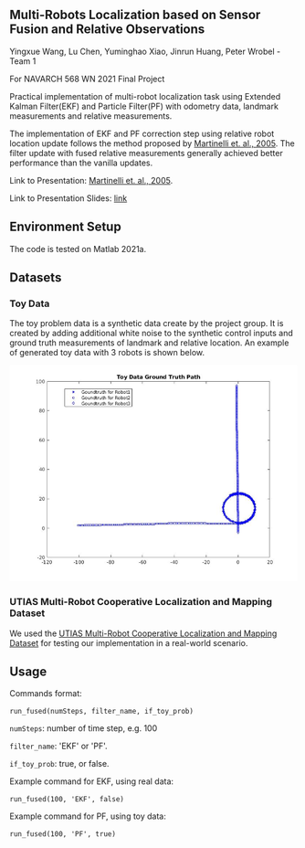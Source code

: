 
## Multi-Robots Localization based on Sensor Fusion and Relative Observations

Yingxue Wang, Lu Chen, Yuminghao Xiao, Jinrun Huang, Peter Wrobel - Team 1

For NAVARCH 568 WN 2021 Final Project

Practical implementation of multi-robot localization task using Extended Kalman Filter(EKF) and Particle Filter(PF) with odometry data, landmark measurements and relative measurements.  

The implementation of EKF and PF correction step using relative robot location update follows the method proposed by <a href="https://ieeexplore.ieee.org/document/1570537">Martinelli et. al., 2005</a>. The filter update with fused relative measurements generally achieved better performance than the vanilla updates.

Link to Presentation: <a href="https://youtu.be/J8GraaSHmFY">Martinelli et. al., 2005</a>.

Link to Presentation Slides:  <a href="https://www.youtube.com/redirect?event=video_description&redir_token=QUFFLUhqa1JFSWJHT2ZlaVNvb2lweXRLSEc3OFlXTVBPZ3xBQ3Jtc0trYkt1R2g0ZGNRWVpmeUgtdTl1bWRHSnd0WmJ1TlI3YmNLYTNUWUgwSFRESTZ2T3RweVdsWE9CTWpKMGdXX3lVTVl2X0tMNlJ2WHpiUTJfbzNvNGVNbUZyMHlCcGZ4UEZQaU1Nb3FYZDE2bk1jb2doOA&q=https%3A%2F%2Fdrive.google.com%2Ffile%2Fd%2F1HMpufMHPl0anYYzkeTUJ5BBW0OmFLjr2%2Fview%3Fusp%3Dsharing">link</a>


## Environment Setup

The code is tested on Matlab 2021a.

## Datasets

### Toy Data

The toy problem data is a synthetic data create by the project group. It is created by adding additional white noise to the synthetic control inputs and ground truth measurements of landmark and relative location. An example of generated toy data with 3 robots is shown below.

<img src="./gt_toy.jpg" width="600px"></img>

### UTIAS Multi-Robot Cooperative Localization and Mapping Dataset

We used the <a href="http://asrl.utias.utoronto.ca/datasets/mrclam/">UTIAS Multi-Robot Cooperative Localization and Mapping Dataset</a> for testing our implementation in a real-world scenario.

## Usage

Commands format:

```
run_fused(numSteps, filter_name, if_toy_prob)
```

`numSteps`: number of time step, e.g. 100

`filter_name`: 'EKF' or 'PF'.

`if_toy_prob`: true, or false.

Example command for EKF, using real data:
```
run_fused(100, 'EKF', false)
```
Example command for PF, using toy data:
```
run_fused(100, 'PF', true)
```
